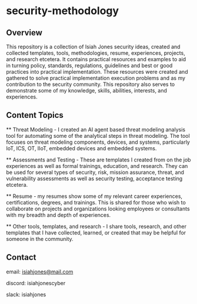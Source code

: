 # security-methodology
## Overview
This repository is a collection of Isiah Jones security ideas, created and collected templates, tools, methodologies, resume, experiences, projects, and research etcetera. It contains practical resources and examples to aid in turning policy, standards, regulations, guidelines and best or good practices into practical implementation. These resources were created and gathered to solve practical implementation execution problems and as my contribution to the security community. This repository also serves to demonstrate some of my knowledge, skills, abilities, interests, and experiences. 

## Content Topics
** Threat Modeling - I created an AI agent based threat modeling analysis tool for automating some of the analytical steps in threat modeling. The tool focuses on threat modeling components, devices, and systems, particularly IoT, ICS, OT, IIoT, embedded devices and embedded systems. 

** Assessments and Testing - These are templates I created from on the job experiences as well as formal trainings, education, and research. They can be used for several types of security, risk, mission assurance, threat, and vulnerability assessments as well as security testing, acceptance testing etcetera. 

** Resume - my resumes show some of my relevant career experiences, certifications, degrees, and trainings. This is shared for those who wish to collaborate on projects and organizations looking employees or consultants with my breadth and depth of experiences. 

** Other tools, templates, and research - I share tools, research, and other templates that I have collected, learned, or created that may be helpful for someone in the community. 

## Contact
email: isiahjones@mail.com

discord: isiahjonescyber

slack: isiahjones

